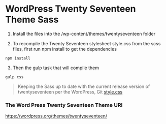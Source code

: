 # WordPress Twenty Seventeen Theme Sass

1. Install the files into the /wp-content/themes/twentyseventeen folder

2. To recompile the Twenty Seventeen stylesheet style.css from the scss files, first run npm install to get the dependencies
````
npm install
````

3. Then the gulp task that will compile them
````
gulp css
````


> Keeping the Sass up to date with the current release version of twentyseventeen per the WordPress, Git [style.css](https://github.com/WordPress/WordPress/commits/master/wp-content/themes/twentyseventeen/style.css)


### The Word Press Twenty Seventeen Theme URI
https://wordpress.org/themes/twentyseventeen/
